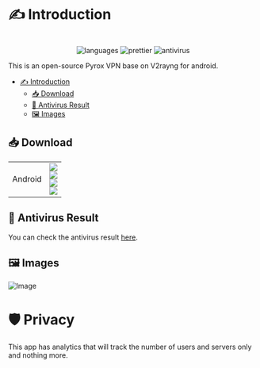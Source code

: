 # ✍ Introduction

<p align="center">
    <br/>
    <img src="https://img.shields.io/badge/kotlin-100%25-orange?label=kotlin" alt="languages" >
    <img src="https://img.shields.io/badge/code_style-prettier-ff69b4.svg?style=flat-square" alt="prettier" >
    <img src="https://img.shields.io/badge/antivirus-PASS-green" alt="antivirus" >
    <br/>
</p>

This is an open-source Pyrox VPN base on V2rayng for android.

- [✍ Introduction](#-introduction)
  - [📥 Download](#-download)
  - [🦠 Antivirus Result](#-antivirus-result)
  - [🖼 Images](#-images)

## 📥 Download

<div align=left>
<table>
    <tbody align=left>
        <tr>
        <td>Android</td>
            <td>
                <a href="https://github.com/alialayi/pyroxvpn/releases/latest/download/app-universal-release.apk"><img src="https://img.shields.io/badge/APK-Universal-044d29.svg?logo=android"></a><br>
                <a href="https://github.com/alialayi/pyroxvpn/releases/latest/download/app-arm64-v8a-release.apk"><img src="https://img.shields.io/badge/APK-ARMv8-168039.svg?logo=android"></a><br>
                <a href="https://github.com/alialayi/pyroxvpn/releases/latest/download/app-armeabi-v7a-release.apk"><img src="https://img.shields.io/badge/APK-ARMv7-45bf55.svg?logo=android"></a><br>
                <a href="https://github.com/alialayi/pyroxvpn/releases/latest/download/app-x86_64-release.apk"><img src="https://img.shields.io/badge/APK-x64-96ed89.svg?logo=android"></a>
            </td>
        </tr>
    </tbody>
</table>

## 🦠 Antivirus Result

You can check the antivirus result [here](https://www.virustotal.com/gui/file/e1ec41f9fb01d51ec95d70b58404bdee2f524ebe809ef149242c8458aea6db71).

## 🖼 Images

![Image](https://github.com/user-attachments/assets/0f3d57b9-6f30-48ef-80dd-9ec2c11f0ca3)

# 🛡️ Privacy
This app has analytics that will track the number of users and servers only and nothing more.
